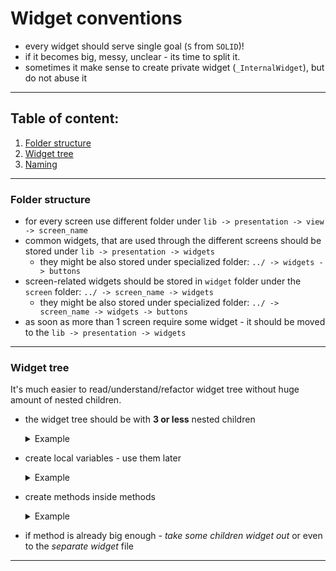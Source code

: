 # Widget conventions

- every widget should serve single goal (`S` from `SOLID`)!
- if it becomes big, messy, unclear - its time to split it.
- sometimes it make sense to create private widget (`_InternalWidget`), but do not abuse it

-----------

## Table of content:

1) [Folder structure](#folder-structure)
2) [Widget tree](#widget-tree)
3) [Naming](../docs/NAMING_CONVENTIONS.md)

-----------

### Folder structure

- for every screen use different folder under `lib -> presentation -> view -> screen_name`
- common widgets, that are used through the different screens should be stored
  under `lib -> presentation -> widgets`
    - they might be also stored under specialized folder: `../ -> widgets -> buttons`
- screen-related widgets should be stored in `widget` folder under the `screen`
  folder: `../ -> screen_name -> widgets`
    - they might be also stored under specialized folder: `../ -> screen_name -> widgets -> buttons`
- as soon as more than 1 screen require some widget - it should be moved to
  the `lib -> presentation -> widgets`

-----------

### Widget tree

It's much easier to read/understand/refactor widget tree without huge amount of nested children.

- the widget tree should be with **3 or less** nested children
    <details>
        <summary>Example</summary>

    ```dart
        //bad ❌
        //Scaffold -> CustomSnackBarPane -> BlocBuilder -> Stack -> ChangeNotifierProvider -> Child
        return Scaffold(
          body: CustomSnackBarPane(
            bottomWidgetKey: _bottomMenuGlobalKey,
            child: BlocBuilder<WebViewManager, WebViewState>(
              builder: (context, state) {
                return Stack(
                  children: [
                    buildBody(state),
                    ChangeNotifierProvider.value(
                      value: _webViewBottomBarController,
                      builder: (context, _) => buildBottomMenu(state),
                    ),
                  ],
                );
              },
            ),
          ),
        );
    
        //good ✅
        //BlocBuilder -> Stack -> Child
        final blockBuilder = BlocBuilder<WebViewManager, WebViewState>(   // #1
          builder: (context, state) => Stack(                             // #2
            children: [
              buildBody(state),                                           // #3  
              buildBanner(state),                                         // #3            
            ],
          ),
        );
    
        //Scaffold -> CustomSnackBarPane -> blockBuilder
        return Scaffold(                                                  // #1
          body: CustomSnackBarPane(                                       // #2
            bottomWidgetKey: _bottomMenuGlobalKey,
            child: blockBuilder,                                          // #3
          ),
        );
    ```
    </details>

- create local variables - use them later
    <details>
        <summary>Example</summary>

    ```dart
        //bad ❌
        Column(
          mainAxisSize: MainAxisSize.min,
          children: [
            Stack(
              children: [
                Positioned(
                  child: Text("first kid"),
                ),
                Positioned(
                  child: CloseButton(
                    onPressed: () {},
                  ),
                )
              ],
            )
          ],
        );
    
        //good ✅
        final positionText = Positioned(
          child: Text("first kid"),
        );
        final positionedBtn = Positioned(
          child: CloseButton(
            onPressed: () {},
          ),
        );
    
        final stack = Stack(
          children: [positionText, positionedBtn],
        );
    
        return Column(
          mainAxisSize: MainAxisSize.min,
          children: [
            stack,
          ],
        );
    ```
    </details>

- create methods inside methods
    <details>
        <summary>Example</summary>

    ```dart
        //bad ❌
        CustomSnackBarPane(
          bottomWidgetKey: _bottomMenuGlobalKey,
          child: BlocBuilder<WebViewManager, WebViewState>(
            builder: (context, state) {
              return Stack(
                children: [
                  buildBody(state),
                  ChangeNotifierProvider.value(
                    value: _webViewBottomBarController,
                    builder: (context, _) => buildBottomMenu(state),
                  ),
                ],
              );
            },
          ),
        );
    
        //good ✅
        Widget createStateBuilder(_, WebViewState state) => Stack(
              children: [
                buildBody(state),
                buildBanner(state),
              ],
            );
    
        return CustomSnackBarPane(
          bottomWidgetKey: _bottomMenuGlobalKey,
          child: BlocBuilder<WebViewManager, WebViewState>(builder: createStateBuilder),
        );
    ```
    </details>

- if method is already big enough - _take some children widget out_ or even to the _separate widget_
  file

-----------